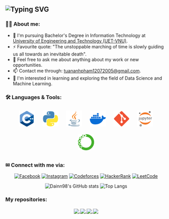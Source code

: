 ![Typing SVG](https://readme-typing-svg.demolab.com?font=Fira+Code&pause=1000&width=435&lines=Hi%2C+I'm+%40Dainn98+%F0%9F%91%A8%E2%80%8D%F0%9F%92%BB;A+2th-year+student+from+UET-VNU)
---
### 👩‍💻 About me:
- 🌱 I'm pursuing Bachelor's Degree in Information Technology at [University of Engineering and Technology (UET-VNU)](https://uet.vnu.edu.vn/).
- ⚡ Favourite quote: "The unstoppable marching of time is slowly guiding us all towards an inevitable death".
- 💬 Feel free to ask me about anything about my work or new opportunities.
- 📫 Contact me through: [tuananhpham12072005@gmail.com](mailto:tuananhpham12072005@gmail.com).
- 🔭 I'm interested in learning and exploring the field of Data Science and Machine Learning.

### 🛠 Languages & Tools:
<div align="center">          
  <p>
    <img src="./Logo/cplusplus.png" title="C++" alt="C++" width="50" height="50" style="margin: 10px;"/>
    <img src="./Logo/python.png" title="Python" alt="Python" width="50" height="50" style="margin: 10px;"/>
    <img src="./Logo/java.png" title="Java" alt="Java" width="50" height="50" style="margin: 10px;"/>
    <img src="./Logo/docker.png" title="Docker" alt="Docker" width="50" height="50" style="margin: 10px;"/>
    <img src="./Logo/git.png" title="Git" alt="Git" width="50" height="50" style="margin: 10px;"/>
    <img src="./Logo/jupiter_notebook.png" title="Jupyter Notebook" alt="Jupyter Notebook" width="50" height="50" style="margin: 10px;"/>
    <img src="./Logo/Anaconda.png" title="Anaconda" alt="Anaconda" width="50" height="50" style="margin: 10px;"/>
  </p>
</div>  

### ✉ Connect with me via: 
<div align="center">          
  <p>
    
[![Facebook](https://img.shields.io/badge/Facebook-%231877F2.svg?logo=Facebook&logoColor=white)](https://www.facebook.com/dainn98/) 
[![Instagram](https://img.shields.io/badge/Instagram-E4405F.svg?logo=Instagram&logoColor=white)](https://www.instagram.com/tanhh.1275/) 
[![Codeforces](https://img.shields.io/badge/Codeforces-%235A5FCD.svg?logo=Codeforces&logoColor=white)](https://codeforces.com/profile/dainn98)
[![HackerRank](https://img.shields.io/badge/HackerRank-2EC866.svg?logo=HackerRank&logoColor=white)](https://www.hackerrank.com/profile/tuananhk56a1)
[![LeetCode](https://img.shields.io/badge/LeetCode-FFA116.svg?logo=LeetCode&logoColor=white)](https://leetcode.com/u/Dainn98/)

  </p>
</div>  
<div align="center">          
  <p>

![Dainn98's GitHub stats](https://github-readme-stats.vercel.app/api?username=Dainn98&show_icons=true&theme=shadow_blue)
![Top Langs](https://github-readme-stats.vercel.app/api/top-langs/?username=Dainn98&layout=compact)

  </p>
</div>  

### My repositories: 

<div align="center">          
  <p>
    
<a href="https://github.com/Dainn98/FloppyBird">
  <img align="center" src="https://github-readme-stats.vercel.app/api/pin/?username=Dainn98&repo=FloppyBird&theme=shadow_red" />
</a>

<a href="https://github.com/Dainn98/PracticeGit">
  <img align="center" src="https://github-readme-stats.vercel.app/api/pin/?username=Dainn98&repo=LibraryManagement&theme=shadow_green" />
</a>
<a href="https://github.com/Dainn98/HangMan">
  <img align="center" src="https://github-readme-stats.vercel.app/api/pin/?username=Dainn98&repo=HangMan&theme=shadow_green" />
</a>  
<a href="https://github.com/Dainn98/Simple_XO">
  <img align="center" src="https://github-readme-stats.vercel.app/api/pin/?username=Dainn98&repo=Simple_XO&theme=shadow_red" />
</a>  
  </p>
</div>  

